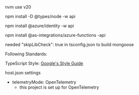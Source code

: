 nvm use v20





npm install -D @types/node -w api

npm install @azure/identity -w api

npm install @as-integrations/azure-functions -api

needed "skipLibCheck": true in tsconfig.json to build mongoose



Following Standards:

TypeScript Style: 
[Google's Style Guide](https://github.com/google/styleguide?tab=readme-ov-file#google-style-guides)



host.json settings

* telemetryMode: OpenTelemetry
  * this project is set up for OpenTelemetry